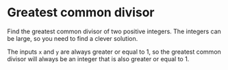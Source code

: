 # Greatest common divisor

Find the greatest common divisor of two positive integers. The integers can be large, so you need to find a clever
solution.

The inputs `x` and `y` are always greater or equal to 1, so the greatest common divisor will always be an integer that
is also greater or equal to 1.
